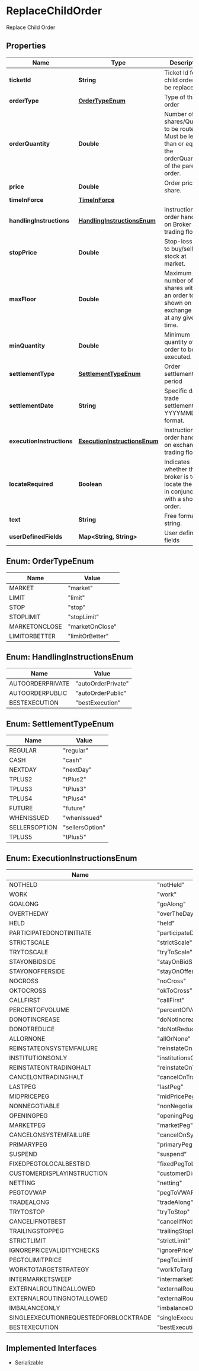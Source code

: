 

# ReplaceChildOrder

Replace Child Order

## Properties

Name | Type | Description | Notes
------------ | ------------- | ------------- | -------------
**ticketId** | **String** | Ticket Id for the child order to be replaced | 
**orderType** | [**OrderTypeEnum**](#OrderTypeEnum) | Type of the order |  [optional]
**orderQuantity** | **Double** | Number of shares/Quantity to be routed. Must be less than or equal to the orderQuantity of the parent order. |  [optional]
**price** | **Double** | Order price per share. |  [optional]
**timeInForce** | [**TimeInForce**](TimeInForce.md) |  |  [optional]
**handlingInstructions** | [**HandlingInstructionsEnum**](#HandlingInstructionsEnum) | Instructions for order handling on Broker trading floor. |  [optional]
**stopPrice** | **Double** | Stop-loss price to buy/sell stock at market. |  [optional]
**maxFloor** | **Double** | Maximum number of shares within an order to be shown on the exchange floor at any given time. |  [optional]
**minQuantity** | **Double** | Minimum quantity of an order to be executed. |  [optional]
**settlementType** | [**SettlementTypeEnum**](#SettlementTypeEnum) | Order settlement period |  [optional]
**settlementDate** | **String** | Specific date of trade settlement in YYYYMMDD format. |  [optional]
**executionInstructions** | [**ExecutionInstructionsEnum**](#ExecutionInstructionsEnum) | Instructions for order handling on exchange trading floor. |  [optional]
**locateRequired** | **Boolean** | Indicates whether the broker is to locate the stock in conjunction with a short sell order. |  [optional]
**text** | **String** | Free format text string. |  [optional]
**userDefinedFields** | **Map&lt;String, String&gt;** | User defined fields |  [optional]



## Enum: OrderTypeEnum

Name | Value
---- | -----
MARKET | &quot;market&quot;
LIMIT | &quot;limit&quot;
STOP | &quot;stop&quot;
STOPLIMIT | &quot;stopLimit&quot;
MARKETONCLOSE | &quot;marketOnClose&quot;
LIMITORBETTER | &quot;limitOrBetter&quot;



## Enum: HandlingInstructionsEnum

Name | Value
---- | -----
AUTOORDERPRIVATE | &quot;autoOrderPrivate&quot;
AUTOORDERPUBLIC | &quot;autoOrderPublic&quot;
BESTEXECUTION | &quot;bestExecution&quot;



## Enum: SettlementTypeEnum

Name | Value
---- | -----
REGULAR | &quot;regular&quot;
CASH | &quot;cash&quot;
NEXTDAY | &quot;nextDay&quot;
TPLUS2 | &quot;tPlus2&quot;
TPLUS3 | &quot;tPlus3&quot;
TPLUS4 | &quot;tPlus4&quot;
FUTURE | &quot;future&quot;
WHENISSUED | &quot;whenIssued&quot;
SELLERSOPTION | &quot;sellersOption&quot;
TPLUS5 | &quot;tPlus5&quot;



## Enum: ExecutionInstructionsEnum

Name | Value
---- | -----
NOTHELD | &quot;notHeld&quot;
WORK | &quot;work&quot;
GOALONG | &quot;goAlong&quot;
OVERTHEDAY | &quot;overTheDay&quot;
HELD | &quot;held&quot;
PARTICIPATEDONOTINITIATE | &quot;participateDoNotInitiate&quot;
STRICTSCALE | &quot;strictScale&quot;
TRYTOSCALE | &quot;tryToScale&quot;
STAYONBIDSIDE | &quot;stayOnBidSide&quot;
STAYONOFFERSIDE | &quot;stayOnOfferSide&quot;
NOCROSS | &quot;noCross&quot;
OKTOCROSS | &quot;okToCross&quot;
CALLFIRST | &quot;callFirst&quot;
PERCENTOFVOLUME | &quot;percentOfVolume&quot;
DONOTINCREASE | &quot;doNotIncrease&quot;
DONOTREDUCE | &quot;doNotReduce&quot;
ALLORNONE | &quot;allOrNone&quot;
REINSTATEONSYSTEMFAILURE | &quot;reinstateOnSystemFailure&quot;
INSTITUTIONSONLY | &quot;institutionsOnly&quot;
REINSTATEONTRADINGHALT | &quot;reinstateOnTradingHalt&quot;
CANCELONTRADINGHALT | &quot;cancelOnTradingHalt&quot;
LASTPEG | &quot;lastPeg&quot;
MIDPRICEPEG | &quot;midPricePeg&quot;
NONNEGOTIABLE | &quot;nonNegotiable&quot;
OPENINGPEG | &quot;openingPeg&quot;
MARKETPEG | &quot;marketPeg&quot;
CANCELONSYSTEMFAILURE | &quot;cancelOnSystemFailure&quot;
PRIMARYPEG | &quot;primaryPeg&quot;
SUSPEND | &quot;suspend&quot;
FIXEDPEGTOLOCALBESTBID | &quot;fixedPegToLocalBestBid&quot;
CUSTOMERDISPLAYINSTRUCTION | &quot;customerDisplayInstruction&quot;
NETTING | &quot;netting&quot;
PEGTOVWAP | &quot;pegToVWAP&quot;
TRADEALONG | &quot;tradeAlong&quot;
TRYTOSTOP | &quot;tryToStop&quot;
CANCELIFNOTBEST | &quot;cancelIfNotBest&quot;
TRAILINGSTOPPEG | &quot;trailingStopPeg&quot;
STRICTLIMIT | &quot;strictLimit&quot;
IGNOREPRICEVALIDITYCHECKS | &quot;ignorePriceValidityChecks&quot;
PEGTOLIMITPRICE | &quot;pegToLimitPrice&quot;
WORKTOTARGETSTRATEGY | &quot;workToTargetStrategy&quot;
INTERMARKETSWEEP | &quot;intermarketSweep&quot;
EXTERNALROUTINGALLOWED | &quot;externalRoutingAllowed&quot;
EXTERNALROUTINGNOTALLOWED | &quot;externalRoutingNotAllowed&quot;
IMBALANCEONLY | &quot;imbalanceOnly&quot;
SINGLEEXECUTIONREQUESTEDFORBLOCKTRADE | &quot;singleExecutionRequestedForBlockTrade&quot;
BESTEXECUTION | &quot;bestExecution&quot;


## Implemented Interfaces

* Serializable


